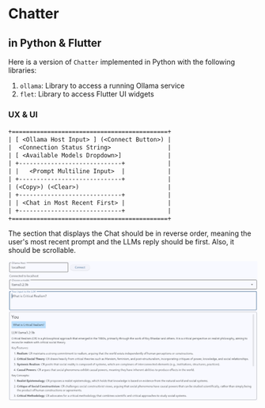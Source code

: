 # Chatter

## in Python & Flutter

Here is a version of `Chatter` implemented in Python with the following libraries:

1. `ollama`: Library to access a running Ollama service
1. `flet`: Library to access Flutter UI widgets

### UX & UI

```text
+============================================+
| [ <Ollama Host Input> ] (<Connect Button>) |
|  <Connection Status String>                |
| [ <Available Models Dropdown>]             |
| +-----------------------------+            |
| |   <Prompt Multiline Input>  |            |
| +-----------------------------+            |
| (<Copy>) (<Clear>)                         |
| +-----------------------------+            |
| | <Chat in Most Recent First> |            |
| +-----------------------------+            |
+============================================+
```

The section that displays the Chat should be in reverse order, meaning the user's most recent prompt and the LLMs reply should be first. Also, it should be scrollable.

![Chatter UI](Chatter.png)
